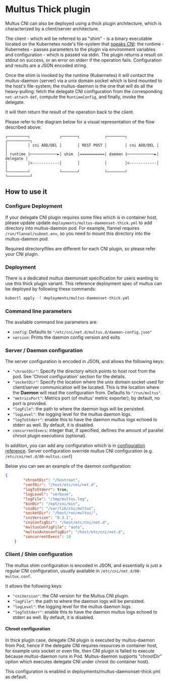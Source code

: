 # Multus Thick plugin

Multus CNI can also be deployed using a thick plugin architecture, which is
characterized by a client/server architecture.

The client - which will be referred to as "shim" - is a binary executable
located on the Kubernetes node's file-system that
[speaks CNI](https://github.com/containernetworking/cni/blob/master/SPEC.md#section-2-execution-protocol):
the runtime - Kubernetes - passes parameters to the plugin via environment
variables and configuration - which is passed via stdin.
The plugin returns a result on stdout on success, or an error on stderr if the
operation fails. Configuration and results are a JSON encoded string.

Once the shim is invoked by the runtime (Kubernetes) it will contact the
multus-daemon (server) via a unix domain socket which is bind mounted to the
host's file-system; the multus-daemon is the one that will do all the
heavy-pulling: fetch the delegate CNI configuration from the corresponding
`net-attach-def`, compute the `RuntimeConfig`, and finally, invoke the delegate.

It will then return the result of the operation back to the client.

Please refer to the diagram below for a visual representation of the flow
described above:

```
┌─────────┐             ┌───────┐           ┌────────┐             ┌──────────┐
│         │ cni ADD/DEL │       │ REST POST │        │ cni ADD/DEL │          │
│ runtime ├────────────►│ shim  │===========│ daemon ├────────────►│ delegate │
│         │<------------│       │           │        │<------------│          │
└─────────┘             └───────┘           └────────┘             └──────────┘
```

## How to use it

### Configure Deployment

If your delegate CNI plugin requires some files which is in container host, please update
update `deployments/multus-daemonset-thick.yml` to add directory into multus-daemon pod.
For example, flannel requires `/run/flannel/subnet.env`, so you need to mount this directory
into the multus-daemon pod.

Required directory/files are different for each CNI plugin, so please refer your CNI plugin.

### Deployment

There is a dedicated multus daemonset specification for users wanting to use
this thick plugin variant. This reference deployment spec of multus can be
deployed by following these commands:

```bash
kubectl apply -f deployments/multus-daemonset-thick.yml
```

### Command line parameters

The available command line parameters are:

- `config`: Defaults to `"/etc/cni/net.d/multus.d/daemon-config.json"`
- `version`: Prints the daemon config version and exits

### Server / Daemon configuration

The server configuration is encoded in JSON, and allows the following keys:

- `"chrootDir"`: Specify the directory which points to host root from the pod. See 'Chroot configuration' section for the details.
- `"socketDir"`: Specify the location where the unix domain socket used
for client/server communication will be located. This is the location where the
**Daemon** will read the configuration from. Defaults to `"/run/multus"`.
- `"metricsPort"`: Metrics port (of multus' metric exporter); by default, no port
is provided.
- `"logFile"`: the path to where the daemon logs will be persisted.
- `"logLevel"`: the logging level for the multus daemon logs.
- `"logToStderr"`: enable this to have the daemon multus logs echoed to stderr
as well. By default, it is disabled.
- `concurrentExecs`: integer that, if specified, defines the amount of parallel chroot plugin executions (optional).

In addition, you can add any configuration which is in [configuration reference](https://github.com/k8snetworkplumbingwg/multus-cni/blob/master/docs/configuration.md#multus-cni-configuration-reference). Server configuration override multus CNI configuration (e.g. `/etc/cni/net.d/00-multus.conf`)

Below you can see an example of the daemon configuration:
```json
{
        "chrootDir": "/hostroot",
        "confDir": "/host/etc/cni/net.d",
        "logToStderr": true,
        "logLevel": "verbose",
        "logFile": "/tmp/multus.log",
        "binDir": "/opt/cni/bin",
        "cniDir": "/var/lib/cni/multus",
        "socketDir": "/host/run/multus/",
        "cniVersion": "0.3.1",
        "cniConfigDir": "/host/etc/cni/net.d",
        "multusConfigFile": "auto",
        "multusAutoconfigDir": "/host/etc/cni/net.d",
        "concurrentExecs": 10
    }
```

### Client / Shim configuration

The multus shim configuration is encoded in JSON, and essentially is just a
regular CNI configuration, usually available in `/etc/cni/net.d/00-multus.conf`.

It allows the following keys:

- `"cniVersion"`: the CNI version for the Multus CNI plugin.
- `"logFile"`:  the path to where the daemon logs will be persisted.
- `"logLevel"`: the logging level for the multus daemon logs.
- `"logToStderr"`: enable this to have the daemon multus logs echoed to stderr
  as well. By default, it is disabled.

#### Chroot configuration

In thick plugin case, delegate CNI plugin is executed by multus-daemon from Pod, hence if the delegate CNI requires resources in container host, for example unix socket or even file, then CNI plugin is failed to execute because multus-daemon runs in Pod. Multus-daemon supports "chrootDir" option which executes delegate CNI under chroot (to container host).

This configuration is enabled in deployments/multus-daemonset-thick.yml as default.
